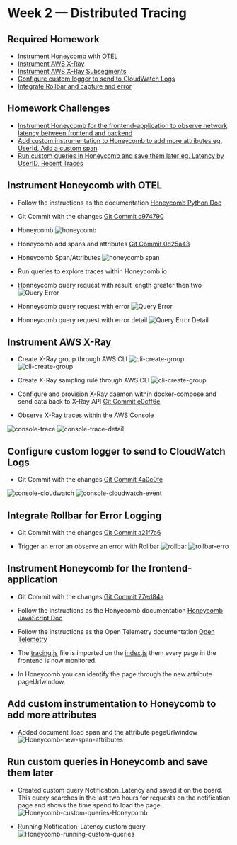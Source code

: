 # Week 2 — Distributed Tracing

## Required Homework

- [Instrument Honeycomb with OTEL](#instrument-honeycomb-with-otel)
- [Instrument AWS X-Ray](#instrument-aws-x-ray)
- [Instrument AWS X-Ray Subsegments](#instrument-aws-x-ray)
- [Configure custom logger to send to CloudWatch Logs](#configure-custom-logger-to-send-to-cloudwatch-logs)
- [Integrate Rollbar and capture and error](#integrate-rollbar-for-error-logging)

## Homework Challenges

- [Instrument Honeycomb for the frontend-application to observe network latency between frontend and backend](#instrument-honeycomb-for-the-frontend-application)
- [Add custom instrumentation to Honeycomb to add more attributes eg. UserId, Add a custom span](#add-custom-instrumentation-to-honeycomb-to-add-more-attributes)
- [Run custom queries in Honeycomb and save them later eg. Latency by UserID, Recent Traces](#run-custom-queries-in-honeycomb-and-save-them-later)

## Instrument Honeycomb with OTEL

- Follow the instructions as the documentation [Honeycomb Python Doc](https://docs.honeycomb.io/getting-data-in/opentelemetry/python/)

- Git Commit with the changes [Git Commit c974790](https://github.com/daniel850924/aws-bootcamp-cruddur-2023/commit/c974790bcfacef7ef2856da69aac80971b0af129)

- Honeycomb
  ![honeycomb](../assets/week2/honeycomb.png)

- Honeycomb add spans and attributes [Git Commit 0d25a43](https://github.com/daniel850924/aws-bootcamp-cruddur-2023/commit/3d08ed8005fb4f8642a43d62e718ddaeb6a61675)

- Honeycomb Span/Attributes
  ![honeycomb span](../assets/week2/honeycomb-span-attributes.png)

- Run queries to explore traces within Honeycomb.io

- Honneycomb query request with result length greater then two ![Query Error](../assets/week2/honeycomb-query-result-length.png)

- Honneycomb query request with error ![Query Error](../assets/week2/honneycomb-query-error.png)

- Honneycomb query request with error detail ![Query Error Detail](../assets/week2/honneycomb-error-detail.png)

## Instrument AWS X-Ray

- Create X-Ray group through AWS CLI
  ![cli-create-group](../assets/week2/aws-cli-create-group.png)
  ![cli-create-group](../assets/week2/aws-console-x-ray.png)

- Create X-Ray sampling rule through AWS CLI
  ![cli-create-group](../assets/week2/aws-cli-create-rule.png)

- Configure and provision X-Ray daemon within docker-compose and send data back to X-Ray API [Git Commit e0cff6e](https://github.com/daniel850924/aws-bootcamp-cruddur-2023/commit/e0cff6e6ef87083e51a786a7fffc402a2a3672a8)

- Observe X-Ray traces within the AWS Console

![console-trace](../assets/week2/aws-xray-trace-console.png)
![console-trace-detail](../assets/week2/aws-xray-trace-detail.png)

## Configure custom logger to send to CloudWatch Logs

- Git Commit with the changes [Git Commit 4a0c0fe](https://github.com/daniel850924/aws-bootcamp-cruddur-2023/commit/4a0c0fee5ed7b02a4ecce68f52c146d78ed6769b)

![console-cloudwatch](../assets/week2/aws-cloudwatch-log.png)
![console-cloudwatch-event](../assets/week2/aws-cloudwatch-log-events.png)

## Integrate Rollbar for Error Logging

- Git Commit with the changes [Git Commit a21f7a6](https://github.com/daniel850924/aws-bootcamp-cruddur-2023/commit/a21f7a67637d41690a9bd54e2cd90032d3124118)

- Trigger an error an observe an error with Rollbar
  ![rollbar](../assets/week2/rollbar.png)
  ![rollbar-erro](../assets/week2/rollbar-error.png)

## Instrument Honeycomb for the frontend-application

- Git Commit with the changes [Git Commit 77ed84a](https://github.com/daniel850924/aws-bootcamp-cruddur-2023/commit/77ed84ac50ff75a8d701a167ce7830b8abda8ee0)

- Follow the instructions as the Honyecomb documentation [Honeycomb JavaScript Doc](https://docs.honeycomb.io/getting-data-in/opentelemetry/browser-js/)
- Follow the instructions as the Open Telemetry documentation [Open Telemetry](https://opentelemetry.io/docs/collector/getting-started/)

- The [tracing.js](../frontend-react-js/src/tracing.js) file is imported on the [index.js](../frontend-react-js/src/index.js) them every page in the frontend is now monitored.
- In Honeycomb you can identify the page through the new attribute pageUrlwindow.

## Add custom instrumentation to Honeycomb to add more attributes

- Added document_load span and the attribute pageUrlwindow
  ![Honeycomb-new-span-attributes](../assets/week2/Honeycomb-new-span-attributes.png)

## Run custom queries in Honeycomb and save them later

- Created custom query Notification_Latency and saved it on the board. This query searches in the last two hours for requests on the notification page and shows the time spend to load the page.
  ![Honeycomb-custom-queries-Honeycomb](../assets/week2/Honeycomb-custom-queries-Honeycomb.png)

- Running Notification_Latency custom query
  ![Honeycomb-running-custom-queries](../assets/week2/Honeycomb-running-custom-queries.png)
